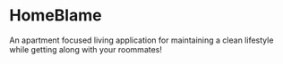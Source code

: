 # HomeBlame

An apartment focused living application for maintaining a clean lifestyle while getting along with your roommates!
